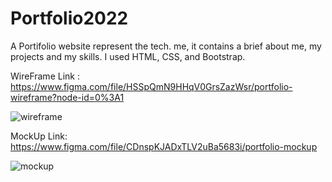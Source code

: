 # Portfolio2022

A Portifolio website represent the tech. me, it contains a brief about me, my projects and my skills.
I used HTML, CSS, and Bootstrap.


WireFrame Link : https://www.figma.com/file/HSSpQmN9HHqV0GrsZazWsr/portfolio-wireframe?node-id=0%3A1



![wireframe](https://user-images.githubusercontent.com/108748615/182708725-9dc5ee99-c526-4393-bc6d-82d3ad62c1f6.PNG)














MockUp Link: https://www.figma.com/file/CDnspKJADxTLV2uBa5683i/portfolio-mockup

![mockup](https://user-images.githubusercontent.com/108748615/182708752-c7677cc7-dc33-4c69-ad48-363f90961106.PNG)








